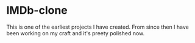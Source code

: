 # IMDb-clone
This is one of the earliest projects I have created. From since then I have been working on my craft and it's preety polished now.  
